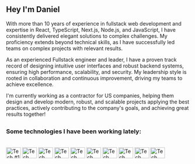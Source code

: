 ## Hey I'm Daniel

With more than 10 years of experience in fullstack web development and expertise in React, TypeScript, Next.js, Node.js, and JavaScript, I have consistently delivered elegant solutions to complex challenges. My proficiency extends beyond technical skills, as I have successfully led teams on complex projects with relevant results.

As an experienced Fullstack engineer and leader, I have a proven track record of designing intuitive user interfaces and robust backend systems, ensuring high performance, scalability, and security. My leadership style is rooted in collaboration and continuous improvement, driving my teams to achieve excellence.

I'm currently working as a contractor for US companies, helping them design and develop modern, robust, and scalable projects applying the best practices, actively contributing to the company's goals, and achieving great results together!

##

### Some technologies I have been working lately:

<div style="display: inline_block"><br>
  <img alt="Tech #1 - JS" width="40" height="30" src="https://cdn.jsdelivr.net/gh/devicons/devicon@latest/icons/javascript/javascript-original.svg" />
  <img alt="Tech #2 - TS" width="40" height="30" src="https://cdn.jsdelivr.net/gh/devicons/devicon@latest/icons/typescript/typescript-original.svg" />
  <img alt="Tech #3 - React" width="40" height="30" src="https://cdn.jsdelivr.net/gh/devicons/devicon@latest/icons/react/react-original.svg" />
  <img alt="Tech #4 - Next" width="40" height="30" src="https://cdn.jsdelivr.net/gh/devicons/devicon@latest/icons/nextjs/nextjs-original.svg" />
  <img alt="Tech #5 - HTML" width="40" height="30" src="https://cdn.jsdelivr.net/gh/devicons/devicon@latest/icons/html5/html5-original.svg" />
  <img alt="Tech #6 - CSS" width="40" height="30" src="https://cdn.jsdelivr.net/gh/devicons/devicon@latest/icons/css3/css3-original.svg" />
  <img alt="Tech #7 - Tailwind" width="40" height="30" src="https://cdn.jsdelivr.net/gh/devicons/devicon@latest/icons/tailwindcss/tailwindcss-original.svg" />
  <img alt="Tech #8 - Jest" width="40" height="30" src="https://cdn.jsdelivr.net/gh/devicons/devicon@latest/icons/jest/jest-plain.svg" />
  <img alt="Tech #9 - GitHub Actionsq" width="40" height="30" src="https://cdn.jsdelivr.net/gh/devicons/devicon@latest/icons/githubactions/githubactions-original.svg" />
  <img alt="Tech #10 - Node" width="40" height="30" src="https://cdn.jsdelivr.net/gh/devicons/devicon@latest/icons/nodejs/nodejs-original.svg" />
</div>
